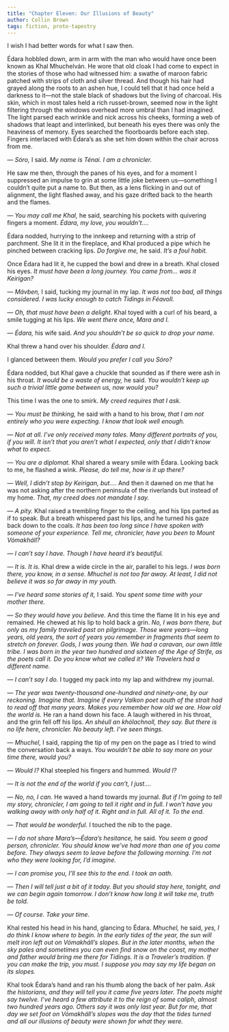 ```yaml
---
title: "Chapter Eleven: Our Illusions of Beauty"
author: Collin Brown
tags: fiction, proto-tapestry
---
```


I wish I had better words for what I saw then.

Édara hobbled down, arm in arm with the man who would have once been known as Khal Mhuchelván. He wore that old cloak I had come to expect in the stories of those who had witnessed him: a swathe of maroon fabric patched with strips of cloth and silver thread. And though his hair had grayed along the roots to an ashen hue, I could tell that it had once held a darkness to it—not the stale black of shadows but the living of charcoal. His skin, which in most tales held a rich russet-brown, seemed now in the light filtering through the windows overhead more umbral than I had imagined. The light parsed each wrinkle and nick across his cheeks, forming a web of shadows that leapt and interlinked, but beneath his eyes there was only the heaviness of memory. Eyes searched the floorboards before each step. Fingers interlaced with Édara’s as she set him down within the chair across from me.

— *Sóro,* I said. *My name is Ténai. I am a chronicler.*

He saw me then, through the panes of his eyes, and for a moment I suppressed an impulse to grin at some little joke between us—something I couldn’t quite put a name to. But then, as a lens flicking in and out of alignment, the light flashed away, and his gaze drifted back to the hearth and the flames.

— *You may call me Khal,* he said, searching his pockets with quivering fingers a moment. *Édara, my love, you wouldn’t….*

Édara nodded, hurrying to the innkeep and returning with a strip of parchment. She lit it in the fireplace, and Khal produced a pipe which he pinched between cracking lips. *Do forgive me,* he said. *It’s a foul habit.*

Once Édara had lit it, he cupped the bowl and drew in a breath. Khal closed his eyes. *It must have been a long journey. You came from… was it Keirigan?*

— *Mávben,* I said, tucking my journal in my lap. *It was not too bad, all things considered. I was lucky enough to catch Tidings in Féavoll.*

— *Oh, that must have been a delight.* Khal toyed with a curl of his beard, a smile tugging at his lips. *We went there once, Mara and I.*

— *Édara,* his wife said. *And you shouldn’t be so quick to drop your name.*

Khal threw a hand over his shoulder. *Édara and I.*

I glanced between them. *Would you prefer I call you Sóro?*

Édara nodded, but Khal gave a chuckle that sounded as if there were ash in his throat. *It would be a waste of energy,* he said. *You wouldn’t keep up such a trivial little game between us, now would you?*

This time I was the one to smirk. *My creed requires that I ask.*

— *You must be thinking,* he said with a hand to his brow, *that I am not entirely who you were expecting. I know that look well enough.*

— *Not at all. I’ve only received many tales. Many different portraits of you, if you will. It isn’t that you aren’t what I expected, only that I didn’t know what to expect.*

— *You are a diplomat.* Khal shared a weary smile with Édara. Looking back to me, he flashed a wink. *Please, do tell me, how is it up there?*

— *Well, I didn’t stop by Keirigan, but….* And then it dawned on me that he was not asking after the northern peninsula of the riverlands but instead of my home. *That, my creed does not mandate I say.*

— *A pity.* Khal raised a trembling finger to the ceiling, and his lips parted as if to speak. But a breath whispered past his lips, and he turned his gaze back down to the coals. *It has been too long since I have spoken with someone of your experience. Tell me, chronicler, have you been to Mount Vómakháll?*

— *I can’t say I have. Though I have heard it’s beautiful.*

— *It is. It is.* Khal drew a wide circle in the air, parallel to his legs. *I was born there, you know, in a sense. Mhuchel is not too far away. At least, I did not believe it was so far away in my youth.*

— *I’ve heard some stories of it,* I said. *You spent some time with your mother there.*

— *So they would have you believe.* And this time the flame lit in his eye and remained. He chewed at his lip to hold back a grin. *No, I was born there, but only as my family traveled past on pilgrimage. Those were years—long years, old years, the sort of years you remember in fragments that seem to stretch on forever. Gods, I was young then. We had a caravan, our own little tribe. I was born in the year two hundred and sixteen of the Age of Strife, as the poets call it. Do you know what we called it? We Travelers had a different name.*

— *I can’t say I do.* I tugged my pack into my lap and withdrew my journal.

— *The year was twenty-thousand one-hundred and ninety-one, by our reckoning. Imagine that. Imagine if every Valkon poet south of the strait had to read off that many years. Makes you remember how old we are. How old the world is.* He ran a hand down his face. A laugh withered in his throat, and the grin fell off his lips. *An shéull an khólachnoll, they say. But there is no life here, chronicler. No beauty left. I’ve seen things.*

— *Mhuchel,* I said, rapping the tip of my pen on the page as I tried to wind the conversation back a ways. *You wouldn’t be able to say more on your time there, would you?*

— *Would I?* Khal steepled his fingers and hummed. *Would I?*

— *It is not the end of the world if you can’t, I just….*

— *No, no, I can.* He waved a hand towards my journal. *But if I’m going to tell my story, chronicler, I am going to tell it right and in full. I won’t have you walking away with only half of it. Right and in full. All of it. To the end.*

— *That would be wonderful.* I touched the nib to the page.

— *I do not share Mara’s—Édara’s hesitance,* he said. *You seem a good person, chronicler. You should know we’ve had more than one of you come before. They always seem to leave before the following morning. I’m not who they were looking for, I’d imagine.*

— *I can promise you, I’ll see this to the end. I took an oath.*

— *Then I will tell just a bit of it today. But you should stay here, tonight, and we can begin again tomorrow. I don’t know how long it will take me, truth be told.*

— *Of course. Take your time.*

Khal rested his head in his hand, glancing to Édara. *Mhuchel,* he said, *yes, I do think I know where to begin. In the early tides of the year, the sun will melt iron left out on Vómakháll’s slopes. But in the later months, when the sky pales and sometimes you can even find snow on the coast, my mother and father would bring me there for Tidings. It is a Traveler’s tradition. If you can make the trip, you must. I suppose you may say my life began on its slopes.*

Khal took Édara’s hand and ran his thumb along the back of her palm. *Ask the historians, and they will tell you it came five years later. The poets might say twelve. I’ve heard a few attribute it to the reign of some caliph, almost two hundred years ago. Others say it was only last year. But for me, that day we set foot on Vómakháll’s slopes was the day that the tides turned and all our illusions of beauty were shown for what they were.*
